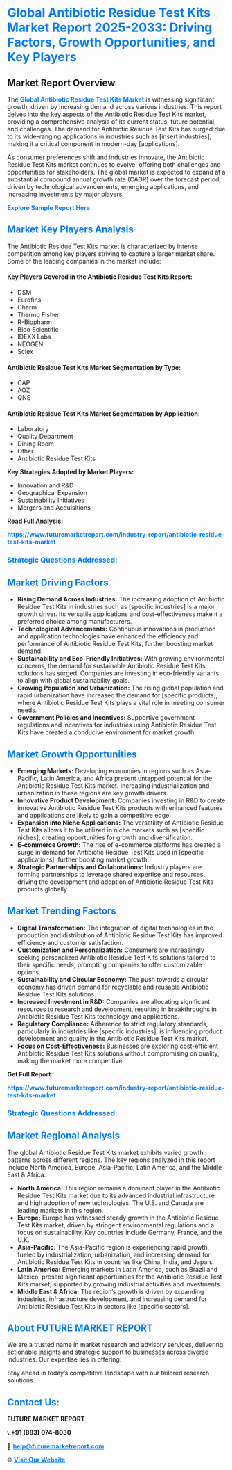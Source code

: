 <h1 style="color: #007BFF;">Global Antibiotic Residue Test Kits Market Report 2025-2033: Driving Factors, Growth Opportunities, and Key Players</h1>

<section id="overview">
<h2>Market Report Overview</h2>
<p>The <a href="https://www.futuremarketreport.com/industry-report/antibiotic-residue-test-kits-market" style="color: #007BFF; text-decoration: none;"><strong>Global Antibiotic Residue Test Kits Market</strong></a> is witnessing significant growth, driven by increasing demand across various industries. This report delves into the key aspects of the Antibiotic Residue Test Kits market, providing a comprehensive analysis of its current status, future potential, and challenges. The demand for Antibiotic Residue Test Kits has surged due to its wide-ranging applications in industries such as [insert industries], making it a critical component in modern-day [applications].</p>
<p>As consumer preferences shift and industries innovate, the Antibiotic Residue Test Kits market continues to evolve, offering both challenges and opportunities for stakeholders. The global market is expected to expand at a substantial compound annual growth rate (CAGR) over the forecast period, driven by technological advancements, emerging applications, and increasing investments by major players.</p>
</section>

<section id="overview">
<p><a href="https://www.futuremarketreport.com/request-sample/reportId=125377" style="color: #007BFF; text-decoration: none;"><strong>Explore Sample Report Here</strong></a></p>
</section>

<section id="key-players">
<h2 style="color: #007BFF;">Market Key Players Analysis</h2>
<p>The Antibiotic Residue Test Kits market is characterized by intense competition among key players striving to capture a larger market share. Some of the leading companies in the market include:</p>
<h4>Key Players Covered in the Antibiotic Residue Test Kits Report:</h4>
<ul><li>DSM</li><li>Eurofins</li><li>Charm</li><li>Thermo Fisher</li><li>R-Biopharm</li><li>Bioo Scientific</li><li>IDEXX Labs</li><li>NEOGEN</li><li>Sciex</li></ul>
<h4>Antibiotic Residue Test Kits Market Segmentation by Type:</h4>
<ul><li>CAP</li><li>AOZ</li><li>QNS</li></ul>

<h4>Antibiotic Residue Test Kits Market Segmentation by Application:</h4>
<ul><li>Laboratory</li><li>Quality Department</li><li>Dining Room</li><li>Other</li><li>Antibiotic Residue Test Kits</li></ul>
<p><strong>Key Strategies Adopted by Market Players:</strong></p>
<ul>
<li>Innovation and R&D</li>
<li>Geographical Expansion</li>
<li>Sustainability Initiatives</li>
<li>Mergers and Acquisitions</li>
</ul>
</section>

<section>
<p><strong>Read Full Analysis: </strong></p><a href="https://www.futuremarketreport.com/industry-report/antibiotic-residue-test-kits-market" style="color: #007BFF; text-decoration: none;"><strong>https://www.futuremarketreport.com/industry-report/antibiotic-residue-test-kits-market</strong></a>
<h3 style="color: #007BFF;">Strategic Questions Addressed:</h3>
</section>

<section id="driving-factors">
<h2 style="color: #007BFF;">Market Driving Factors</h2>
<ul>
<li><strong>Rising Demand Across Industries:</strong> The increasing adoption of Antibiotic Residue Test Kits in industries such as [specific industries] is a major growth driver. Its versatile applications and cost-effectiveness make it a preferred choice among manufacturers.</li>
<li><strong>Technological Advancements:</strong> Continuous innovations in production and application technologies have enhanced the efficiency and performance of Antibiotic Residue Test Kits, further boosting market demand.</li>
<li><strong>Sustainability and Eco-Friendly Initiatives:</strong> With growing environmental concerns, the demand for sustainable Antibiotic Residue Test Kits solutions has surged. Companies are investing in eco-friendly variants to align with global sustainability goals.</li>
<li><strong>Growing Population and Urbanization:</strong> The rising global population and rapid urbanization have increased the demand for [specific products], where Antibiotic Residue Test Kits plays a vital role in meeting consumer needs.</li>
<li><strong>Government Policies and Incentives:</strong> Supportive government regulations and incentives for industries using Antibiotic Residue Test Kits have created a conducive environment for market growth.</li>
</ul>
</section>

<section id="growth-opportunities">
<h2 style="color: #007BFF;">Market Growth Opportunities</h2>
<ul>
<li><strong>Emerging Markets:</strong> Developing economies in regions such as Asia-Pacific, Latin America, and Africa present untapped potential for the Antibiotic Residue Test Kits market. Increasing industrialization and urbanization in these regions are key growth drivers.</li>
<li><strong>Innovative Product Development:</strong> Companies investing in R&D to create innovative Antibiotic Residue Test Kits products with enhanced features and applications are likely to gain a competitive edge.</li>
<li><strong>Expansion into Niche Applications:</strong> The versatility of Antibiotic Residue Test Kits allows it to be utilized in niche markets such as [specific niches], creating opportunities for growth and diversification.</li>
<li><strong>E-commerce Growth:</strong> The rise of e-commerce platforms has created a surge in demand for Antibiotic Residue Test Kits used in [specific applications], further boosting market growth.</li>
<li><strong>Strategic Partnerships and Collaborations:</strong> Industry players are forming partnerships to leverage shared expertise and resources, driving the development and adoption of Antibiotic Residue Test Kits products globally.</li>
</ul>
</section>

<section id="trending-factors">
<h2 style="color: #007BFF;">Market Trending Factors</h2>
<ul>
<li><strong>Digital Transformation:</strong> The integration of digital technologies in the production and distribution of Antibiotic Residue Test Kits has improved efficiency and customer satisfaction.</li>
<li><strong>Customization and Personalization:</strong> Consumers are increasingly seeking personalized Antibiotic Residue Test Kits solutions tailored to their specific needs, prompting companies to offer customizable options.</li>
<li><strong>Sustainability and Circular Economy:</strong> The push towards a circular economy has driven demand for recyclable and reusable Antibiotic Residue Test Kits solutions.</li>
<li><strong>Increased Investment in R&D:</strong> Companies are allocating significant resources to research and development, resulting in breakthroughs in Antibiotic Residue Test Kits technology and applications.</li>
<li><strong>Regulatory Compliance:</strong> Adherence to strict regulatory standards, particularly in industries like [specific industries], is influencing product development and quality in the Antibiotic Residue Test Kits market.</li>
<li><strong>Focus on Cost-Effectiveness:</strong> Businesses are exploring cost-efficient Antibiotic Residue Test Kits solutions without compromising on quality, making the market more competitive.</li>
</ul>
</section>

<section>
<p><strong>Get Full Report: </strong></p><a href="https://www.futuremarketreport.com/industry-report/antibiotic-residue-test-kits-market" style="color: #007BFF; text-decoration: none;"><strong>https://www.futuremarketreport.com/industry-report/antibiotic-residue-test-kits-market</strong></a>
<h3 style="color: #007BFF;">Strategic Questions Addressed:</h3>
</section>


<section id="regional-analysis">
<h2 style="color: #007BFF;">Market Regional Analysis</h2>
<p>The global Antibiotic Residue Test Kits market exhibits varied growth patterns across different regions. The key regions analyzed in this report include North America, Europe, Asia-Pacific, Latin America, and the Middle East & Africa:</p>
<ul>
<li><strong>North America:</strong> This region remains a dominant player in the Antibiotic Residue Test Kits market due to its advanced industrial infrastructure and high adoption of new technologies. The U.S. and Canada are leading markets in this region.</li>
<li><strong>Europe:</strong> Europe has witnessed steady growth in the Antibiotic Residue Test Kits market, driven by stringent environmental regulations and a focus on sustainability. Key countries include Germany, France, and the U.K.</li>
<li><strong>Asia-Pacific:</strong> The Asia-Pacific region is experiencing rapid growth, fueled by industrialization, urbanization, and increasing demand for Antibiotic Residue Test Kits in countries like China, India, and Japan.</li>
<li><strong>Latin America:</strong> Emerging markets in Latin America, such as Brazil and Mexico, present significant opportunities for the Antibiotic Residue Test Kits market, supported by growing industrial activities and investments.</li>
<li><strong>Middle East & Africa:</strong> The region’s growth is driven by expanding industries, infrastructure development, and increasing demand for Antibiotic Residue Test Kits in sectors like [specific sectors].</li>
</ul>
</section>

<footer>
<h2 style="color: #007BFF;">About FUTURE MARKET REPORT</h2>
<p>We are a trusted name in market research and advisory services, delivering actionable insights and strategic support to businesses across diverse industries. Our expertise lies in offering:</p>

<p>Stay ahead in today’s competitive landscape with our tailored research solutions.</p>

<h2 style="color: #007BFF;">Contact Us:</h2>
<p><strong>FUTURE MARKET REPORT</strong></p>
<p>📞 <strong>+91 (883) 074-8030</strong></p>
<p>📧 <strong><a href="mailto:help@futuremarketreport.com" style="color: #007BFF;">help@futuremarketreport.com</a></strong></p>
<p>🌐 <strong><a href="https://www.futuremarketreport.com/" style="color: #007BFF;">Visit Our Website</a></strong></p>
</footer>